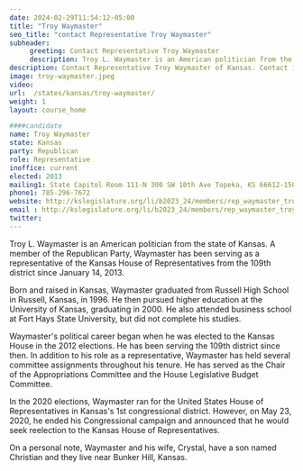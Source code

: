 ```yaml
---
date: 2024-02-29T11:54:12-05:00
title: "Troy Waymaster"
seo_title: "contact Representative Troy Waymaster"
subheader:
     greeting: Contact Representative Troy Waymaster
     description: Troy L. Waymaster is an American politician from the state of Kansas. A member of the Republican Party, Waymaster has been serving as a representative of the Kansas House of Representatives from the 109th district since January 14, 2013.
description: Contact Representative Troy Waymaster of Kansas. Contact information for Troy Waymaster includes email address, phone number, and mailing address.
image: troy-waymaster.jpeg
video:
url:  /states/kansas/troy-waymaster/
weight: 1
layout: course_home

####candidate
name: Troy Waymaster
state: Kansas
party: Republican
role: Representative
inoffice: current
elected: 2013
mailing1: State Capitol Room 111-N 300 SW 10th Ave Topeka, KS 66612-1504
phone1: 785-296-7672
website: http://kslegislature.org/li/b2023_24/members/rep_waymaster_troy_1/
email : http://kslegislature.org/li/b2023_24/members/rep_waymaster_troy_1/
twitter:
---
```


Troy L. Waymaster is an American politician from the state of Kansas. A member of the Republican Party, Waymaster has been serving as a representative of the Kansas House of Representatives from the 109th district since January 14, 2013.

Born and raised in Kansas, Waymaster graduated from Russell High School in Russell, Kansas, in 1996. He then pursued higher education at the University of Kansas, graduating in 2000. He also attended business school at Fort Hays State University, but did not complete his studies.

Waymaster's political career began when he was elected to the Kansas House in the 2012 elections. He has been serving the 109th district since then. In addition to his role as a representative, Waymaster has held several committee assignments throughout his tenure. He has served as the Chair of the Appropriations Committee and the House Legislative Budget Committee.

In the 2020 elections, Waymaster ran for the United States House of Representatives in Kansas's 1st congressional district. However, on May 23, 2020, he ended his Congressional campaign and announced that he would seek reelection to the Kansas House of Representatives.

On a personal note, Waymaster and his wife, Crystal, have a son named Christian and they live near Bunker Hill, Kansas.
